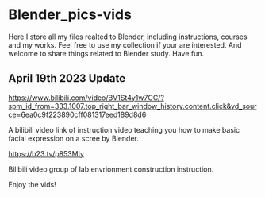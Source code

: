 # Blender_pics-vids
Here I store all my files realted to Blender, including instructions, courses and my works.
Feel free to use my collection if your are interested. 
And welcome to share things related to Blender study.
Have fun.

## April 19th 2023 Update
https://www.bilibili.com/video/BV1St4y1w7CC/?spm_id_from=333.1007.top_right_bar_window_history.content.click&vd_source=6ea0c9f223890cff081317eed189d8d6

A bilibili video link of instruction video teaching you how to make basic facial expression on a scree by Blender. 

https://b23.tv/p853MIy

Bilibili video group of lab envrionment construction instruction. 

Enjoy the vids!
